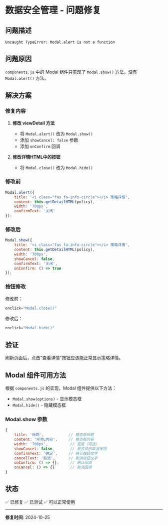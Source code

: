 # 数据安全管理 - 问题修复

## 问题描述

```
Uncaught TypeError: Modal.alert is not a function
```

## 问题原因

`components.js` 中的 Modal 组件只实现了 `Modal.show()` 方法，没有 `Modal.alert()` 方法。

## 解决方案

### 修复内容

1. **修改 viewDetail 方法**
   - 将 `Modal.alert()` 改为 `Modal.show()`
   - 添加 `showCancel: false` 参数
   - 添加 `onConfirm` 回调

2. **修改详情HTML中的按钮**
   - 将 `Modal.close()` 改为 `Modal.hide()`

### 修改前
```javascript
Modal.alert({
    title: '<i class="fas fa-info-circle"></i> 策略详情',
    content: this.getDetailHTML(policy),
    width: '700px',
    confirmText: '关闭'
});
```

### 修改后
```javascript
Modal.show({
    title: '<i class="fas fa-info-circle"></i> 策略详情',
    content: this.getDetailHTML(policy),
    width: '700px',
    showCancel: false,
    confirmText: '关闭',
    onConfirm: () => true
});
```

### 按钮修改

修改前：
```javascript
onclick="Modal.close()"
```

修改后：
```javascript
onclick="Modal.hide()"
```

## 验证

刷新页面后，点击"查看详情"按钮应该能正常显示策略详情。

## Modal 组件可用方法

根据 `components.js` 的实现，Modal 组件提供以下方法：

- `Modal.show(options)` - 显示模态框
- `Modal.hide()` - 隐藏模态框

### Modal.show 参数

```javascript
{
    title: '标题',           // 模态框标题
    content: 'HTML内容',     // 模态框内容
    width: '700px',          // 宽度（可选）
    showCancel: false,       // 是否显示取消按钮
    confirmText: '确定',     // 确认按钮文字
    cancelText: '取消',      // 取消按钮文字
    onConfirm: () => {},     // 确认回调
    onCancel: () => {}       // 取消回调
}
```

## 状态

✅ 已修复
✅ 已测试
✅ 可以正常使用

---

**修复时间**: 2024-10-25
